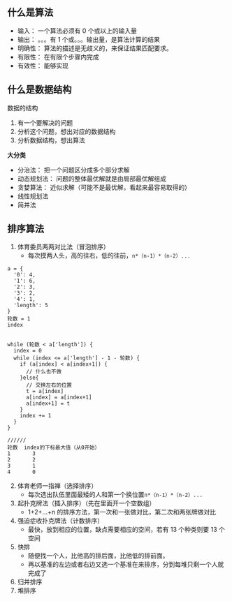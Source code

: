 ## 什么是算法

- 输入： 一个算法必须有 0 个或以上的输入量
- 输出： 。。。有 1 个或。。。输出量，是算法计算的结果
- 明确性： 算法的描述是无歧义的，来保证结果匹配要求。
- 有限性： 在有限个步骤内完成
- 有效性： 能够实现

## 什么是数据结构

数据的结构

1. 有一个要解决的问题
2. 分析这个问题，想出对应的数据结构
3. 分析数据结构，想出算法

**大分类**

- 分治法： 把一个问题区分成多个部分求解
- 动态规划法： 问题的整体最优解就是由局部最优解组成
- 贪婪算法： 近似求解（可能不是最优解，看起来最容易取得的）
- 线性规划法
- 简并法

## 排序算法

1. 体育委员两两对比法（冒泡排序）
   - 每次摸两人头，高的往右，低的往前，`n*（n-1）*（n-2）...`

```
a = {
  '0': 4,
  '1': 6,
  '2': 3,
  '3': 2,
  '4': 1,
  'length': 5
}
轮数 = 1
index


while (轮数 < a['length']) {
  index = 0
  while (index <= a['length'] - 1 - 轮数) {
    if (a[index] < a[index+1]) {
      // 什么也不做
    }else{
      // 交换左右的位置
      t = a[index]
      a[index] = a[index+1]
      a[index+1] = t
    }
    index += 1
  }
}

//////
轮数  index的下标最大值（从0开始）
1       3
2       2
3       1
4       0
```

2. 体育老师一指禅（选择排序）
   - 每次选出队伍里面最矮的人和第一个换位置`n*（n-1）*（n-2）...`
3. 起扑克牌法（插入排序）（先在里面开一个空数组）
   - 1+2+...+n 的排序方法，第一次和一张做对比，第二次和两张牌做对比
4. 强迫症收扑克牌法（计数排序）
   - 最快，放到相应的位置，缺点需要相应的空间，若有 13 个种类则要 13 个空间
5. 快排
   - 随便找一个人，比他高的排后面，比他低的排前面。
   - 再以基准的左边或者右边又选一个基准在来排序，分到每堆只剩一个人就完成了
6. 归并排序
7. 堆排序
